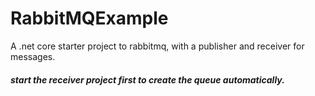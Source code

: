 # RabbitMQExample
A .net core starter project to rabbitmq, with a publisher and receiver for messages. 

##### start the receiver project first to create the queue automatically.
